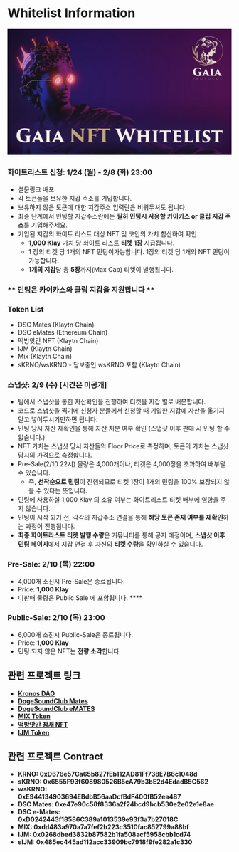 # Whitelist Information

![](../.gitbook/assets/whitelist.jpg)

### 화이트리스트 신청: 1/24 (월) - 2/8 (화) 23:00

* 설문링크 배포
* 각 토큰들을 보유한 지갑 주소를 기입합니다.
* 보유하지 않은 토큰에 대한 지갑주소 입력란은 비워두셔도 됩니다.
* 최종 단계에서 민팅할 지갑주소란에는 **필히 민팅시 사용할 카이카스 or 클립 지갑 주소**를 기입해주세요.
* 기입된 지갑의 화이트 리스트 대상 NFT 및 코인의 가치 합산하여 확인
  * **1,000 Klay** 가치 당 화이트 리스트 **티켓 1장** 지급됩니다.
  * 1 장의 티켓 당 1개의 NFT 민팅이가능합니다. 1장의 티켓 당 1개의 NFT 민팅이 가능합니다.
  * **1개의 지갑**당 총 **5장**까지(Max Cap) 티켓이 발행됩니다.

### \*\* 민팅은 카이카스와 클립 지갑을 지원합니다 \*\*

### **Token List**

* DSC Mates (Klaytn Chain)
* DSC eMates (Ethereum Chain)
* 떡방앗간 NFT (Klaytn Chain)
* IJM (Klaytn Chain)
* Mix (Klaytn Chain)
* sKRNO/wsKRNO - 담보중인 wsKRNO 포함 (Klaytn Chain)

### 스냅샷: 2/9 (수) \[시간은 미공개]

* 팀에서 스냅샷을 통한 자산확인을 진행하여 티켓을 지갑 별로 배분합니다.
* 코드로 스냅샷을 찍기에 신청자 분들께서 신청할 때 기입한 지갑에 자산을 옮기지 말고 넣어두시기만하면 됩니다.
* 민팅 당시 자산 재확인을 통해 자산 처분 여부 확인 (스냅샷 이후 판매 시 민팅 할 수 없습니다.)
* NFT 가치는 스냅샷 당시 자산들의 Floor Price로 측정하며, 토큰의 가치는 스냅샷 당시의 가격으로 측정합니다.
* Pre-Sale(2/10 22시) 물량은 4,000개이나, 티켓은 4,000장을 초과하여 배부될 수 있습니다.
  * 즉, **선착순으로 민팅**이 진행되므로 티켓 1장이 1개의 민팅을 100% 보장되지 않을 수 있다는 뜻입니다.
* 민팅에 사용하실 1,000 Klay 의 소유 여부는 화이트리스트 티켓 배부에 영향을 주지 않습니다.
* 민팅이 시작 되기 전, 각각의 지갑주소 연결을 통해 **해당 토큰 존재 여부를 재확인**하는 과정이 진행됩니다.
* **최종 화이트리스트 티켓 발행 수량**은 커뮤니티를 통해 공지 예정이며, **스냅샷 이후 민팅 페이지**에서 지갑 연결 후 자신의 **티켓 수량**을 확인하실 수 있습니다.

### Pre-Sale: 2/10 (목) 22:00

* 4,000개 소진시 Pre-Sale은 종료됩니다.
* Price: **1,000 Klay**
* 미판매 물량은 Public Sale 에 포함됩니다. ****&#x20;

### Public-Sale: 2/10 (목) 23:00

* 6,000개 소진시 Public-Sale은 종료됩니다.
* Price: **1,000 Klay**
* 민팅 되지 않은 NFT는 **전량 소각**합니다.

## 관련 프로젝트 링크

* [**Kronos DAO**](https://kronosdao.finance)
* [**DogeSoundClub Mates**](https://opensea.io/collection/dogesoundclub-mates)
* [**DogeSoundClub eMATES**](https://opensea.io/collection/dogesoundclub-emates)
* [**MIX Token**](https://mix.info)
* [**떡방앗간 참새 NFT**](https://klu.bs/pfp/0x29d05593116C443da54DaBFB4e5322DEA2fff8Cd)
* [**IJM Token**](https://tteok.org)

## 관련 프로젝트 Contract

* **KRNO: 0xD676e57Ca65b827fEb112AD81Ff738E7B6c1048d**
* **sKRNO: 0x6555F93f608980526B5cA79b3bE2d4EdadB5C562**
* **wsKRNO:**\
  **0xE944134903694EBdbB56aaDcfBdF400fB52ea487**
* **DSC Mates: 0xe47e90c58f8336a2f24bcd9bcb530e2e02e1e8ae**
* **DSC e-Mates:**\
  **0xD0242443f18586C389a1013539e93f3a7b27018C**
* **MIX: 0xdd483a970a7a7fef2b223c3510fac852799a88bf**
* **IJM: 0x0268dbed3832b87582b1fa508acf5958cbb1cd74**
* **sIJM: 0x485ec445ad112acc33909bc7918f9fe282a1c330**
